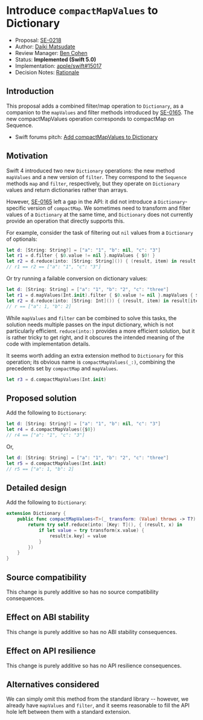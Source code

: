 # Introduce `compactMapValues` to Dictionary

* Proposal: [SE-0218](0218-introduce-compact-map-values.md)
* Author: [Daiki Matsudate](https://github.com/d-date)
* Review Manager: [Ben Cohen](https://github.com/airspeedswift)
* Status: **Implemented (Swift 5.0)**
* Implementation: [apple/swift#15017](https://github.com/apple/swift/pull/15017)
* Decision Notes: [Rationale](https://forums.swift.org/t/accepted-se-0218-introduce-compactmapvalues-to-dictionary/14448)

## Introduction

This proposal adds a combined filter/map operation to `Dictionary`, as a companion to the `mapValues` and filter methods introduced by [SE-0165](https://github.com/swiftlang/swift-evolution/blob/master/proposals/0165-dict.md). The new compactMapValues operation corresponds to compactMap on Sequence.

- Swift forums pitch: [Add compactMapValues to Dictionary](https://forums.swift.org/t/add-compactmapvalues-to-dictionary/8741)

## Motivation

Swift 4 introduced two new `Dictionary` operations: the new method `mapValues` and a new version of `filter`. They correspond to the `Sequence` methods `map` and `filter`, respectively, but they operate on `Dictionary` values and return dictionaries rather than arrays.

However, [SE-0165](https://github.com/swiftlang/swift-evolution/blob/master/proposals/0165-dict.md) left a gap in the API: it did not introduce a `Dictionary`-specific version of `compactMap`. We sometimes need to transform and filter values of a `Dictionary` at the same time, and `Dictionary` does not currently provide an operation that directly supports this.

For example, consider the task of filtering out `nil` values from a `Dictionary` of optionals:

```swift
let d: [String: String?] = ["a": "1", "b": nil, "c": "3"]
let r1 = d.filter { $0.value != nil }.mapValues { $0! }
let r2 = d.reduce(into: [String: String]()) { (result, item) in result[item.key] = item.value }
// r1 == r2 == ["a": "1", "c": "3"]
```

Or try running a failable conversion on dictionary values:

```swift
let d: [String: String] = ["a": "1", "b": "2", "c": "three"]
let r1 = d.mapValues(Int.init).filter { $0.value != nil }.mapValues { $0! }
let r2 = d.reduce(into: [String: Int]()) { (result, item) in result[item.key] = Int(item.value) }
// r == ["a": 1, "b": 2]
```

While `mapValues` and `filter` can be combined to solve this tasks, the solution needs multiple passes on the input dictionary, which is not particularly efficient. `reduce(into:)` provides a more efficient solution, but it is rather tricky to get right, and it obscures the intended meaning of the code with implementation details.

It seems worth adding an extra extension method to `Dictionary` for this operation; its obvious name is `compactMapValues(_:)`, combining the precedents set by `compactMap` and `mapValues`.

```swift
let r3 = d.compactMapValues(Int.init)
```

## Proposed solution

Add the following to `Dictionary`:

```swift
let d: [String: String?] = ["a": "1", "b": nil, "c": "3"]
let r4 = d.compactMapValues({$0})
// r4 == ["a": "1", "c": "3"]
```

Or,

```swift
let d: [String: String] = ["a": "1", "b": "2", "c": "three"]
let r5 = d.compactMapValues(Int.init)
// r5 == ["a": 1, "b": 2]
```

## Detailed design

Add the following to `Dictionary`:

```swift
extension Dictionary {
    public func compactMapValues<T>(_ transform: (Value) throws -> T?) rethrows -> [Key: T] {
        return try self.reduce(into: [Key: T](), { (result, x) in
            if let value = try transform(x.value) {
                result[x.key] = value
            }
        })
    }
}
```

## Source compatibility

This change is purely additive so has no source compatibility consequences.

## Effect on ABI stability

This change is purely additive so has no ABI stability consequences.

## Effect on API resilience

This change is purely additive so has no API resilience consequences.

## Alternatives considered

We can simply omit this method from the standard library -- however, we already have `mapValues` and `filter`, and it seems reasonable to fill the API hole left between them with a standard extension.
